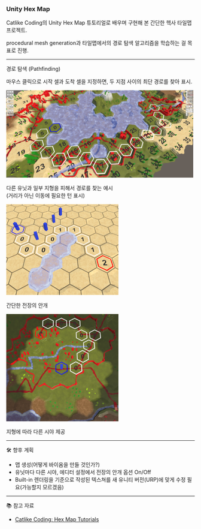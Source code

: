 ### Unity Hex Map  

Catlike Coding의 Unity Hex Map 튜토리얼로 배우며 구현해 본 간단한 헥사 타일맵 프로젝트.  

procedural mesh generation과 타일맵에서의 경로 탐색 알고리즘을 학습하는 걸 목표로 진행.  

---
경로 탐색 (Pathfinding)

마우스 클릭으로 시작 셀과 도착 셀을 지정하면, 두 지점 사이의 최단 경로를 찾아 표시.    

<img src="images/hexMapScreenShot1.png" width="500">  

다른 유닛과 일부 지형을 피해서 경로를 찾는 예시  
(거리가 아닌 이동에 필요한 턴 표시)  

<img src="images/hexMapScreenShot2.png" width="300">  

간단한 전장의 안개

<img src="images/hexMapScreenShot3.png" width="300">

지형에 따라 다른 시야 제공

---
🛠️ 향후 계획  
- 맵 생성(어떻게 바이옴을 만들 것인가?)
- 유닛마다 다른 시야, 에디터 설정에서 전장의 안개 옵션 On/Off
- Built-in 렌더링을 기준으로 작성된 텍스쳐를 새 유니티 버전(URP)에 맞게 수정 필요(가능할지 모르겠음)  
---
📚 참고 자료  
- [Catlike Coding: Hex Map Tutorials](https://catlikecoding.com/)
